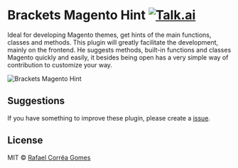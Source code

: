 # Brackets Magento Hint [![Talk.ai](https://img.shields.io/badge/Release-1.0.9-green.svg)](https://github.com/rafaelstz/brackets-magento-hint/releases)

Ideal for developing Magento themes, get hints of the main functions, classes and methods. This plugin will greatly facilitate the development, mainly on the frontend. He suggests methods, built-in functions and classes Magento quickly and easily, it besides being open has a very simple way of contribution to customize your way.

![Brackets Magento Hint](https://lh3.googleusercontent.com/D36EPbrHlCqCsKGjptVwH29UZ8SeH8BNJLlj8O3n9_Q=s0 "Brackets Magento Hint.gif")

## Suggestions

If you have something to improve these plugin, please create a [issue](https://github.com/rafaelstz/brackets-magento-hint/issues).

## License

MIT © [Rafael Corrêa Gomes](https://github.com/rafaelstz)
